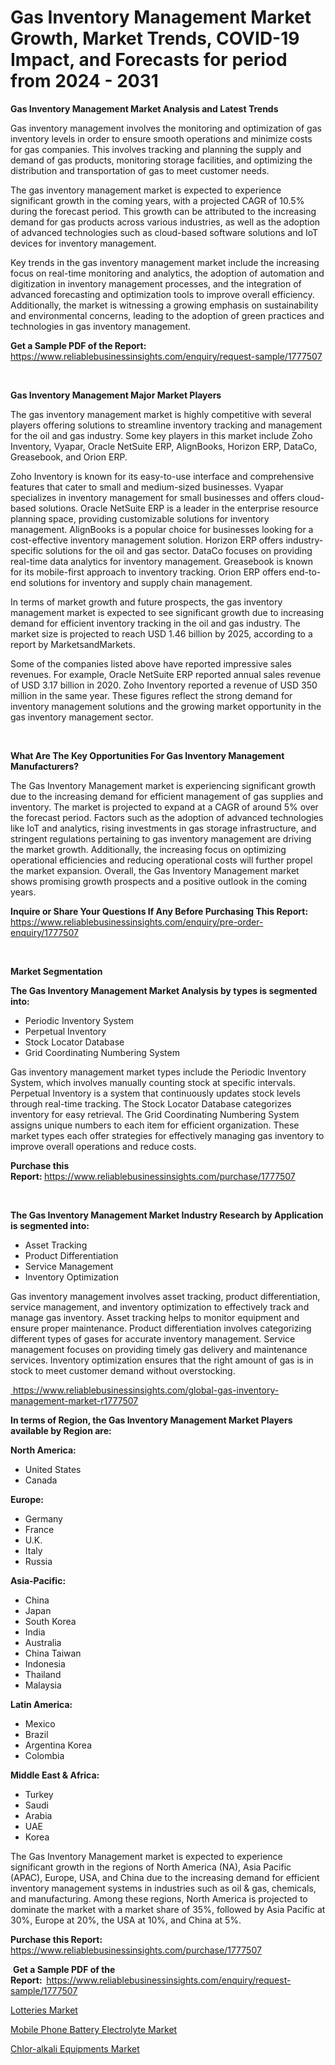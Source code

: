 <p><h1>Gas Inventory Management Market Growth, Market Trends, COVID-19 Impact, and Forecasts for period from 2024 - 2031</h1></p><p><strong>Gas Inventory Management Market Analysis and Latest Trends</strong></p>
<p><p>Gas inventory management involves the monitoring and optimization of gas inventory levels in order to ensure smooth operations and minimize costs for gas companies. This involves tracking and planning the supply and demand of gas products, monitoring storage facilities, and optimizing the distribution and transportation of gas to meet customer needs.</p><p>The gas inventory management market is expected to experience significant growth in the coming years, with a projected CAGR of 10.5% during the forecast period. This growth can be attributed to the increasing demand for gas products across various industries, as well as the adoption of advanced technologies such as cloud-based software solutions and IoT devices for inventory management.</p><p>Key trends in the gas inventory management market include the increasing focus on real-time monitoring and analytics, the adoption of automation and digitization in inventory management processes, and the integration of advanced forecasting and optimization tools to improve overall efficiency. Additionally, the market is witnessing a growing emphasis on sustainability and environmental concerns, leading to the adoption of green practices and technologies in gas inventory management.</p></p>
<p><strong>Get a Sample PDF of the Report:&nbsp;</strong> <a href="https://www.reliablebusinessinsights.com/enquiry/request-sample/1777507">https://www.reliablebusinessinsights.com/enquiry/request-sample/1777507</a></p>
<p>&nbsp;</p>
<p><strong>Gas Inventory Management Major Market Players</strong></p>
<p><p>The gas inventory management market is highly competitive with several players offering solutions to streamline inventory tracking and management for the oil and gas industry. Some key players in this market include Zoho Inventory, Vyapar, Oracle NetSuite ERP, AlignBooks, Horizon ERP, DataCo, Greasebook, and Orion ERP.</p><p>Zoho Inventory is known for its easy-to-use interface and comprehensive features that cater to small and medium-sized businesses. Vyapar specializes in inventory management for small businesses and offers cloud-based solutions. Oracle NetSuite ERP is a leader in the enterprise resource planning space, providing customizable solutions for inventory management. AlignBooks is a popular choice for businesses looking for a cost-effective inventory management solution. Horizon ERP offers industry-specific solutions for the oil and gas sector. DataCo focuses on providing real-time data analytics for inventory management. Greasebook is known for its mobile-first approach to inventory tracking. Orion ERP offers end-to-end solutions for inventory and supply chain management.</p><p>In terms of market growth and future prospects, the gas inventory management market is expected to see significant growth due to increasing demand for efficient inventory tracking in the oil and gas industry. The market size is projected to reach USD 1.46 billion by 2025, according to a report by MarketsandMarkets.</p><p>Some of the companies listed above have reported impressive sales revenues. For example, Oracle NetSuite ERP reported annual sales revenue of USD 3.17 billion in 2020. Zoho Inventory reported a revenue of USD 350 million in the same year. These figures reflect the strong demand for inventory management solutions and the growing market opportunity in the gas inventory management sector.</p></p>
<p>&nbsp;</p>
<p><strong>What Are The Key Opportunities For Gas Inventory Management Manufacturers?</strong></p>
<p><p>The Gas Inventory Management market is experiencing significant growth due to the increasing demand for efficient management of gas supplies and inventory. The market is projected to expand at a CAGR of around 5% over the forecast period. Factors such as the adoption of advanced technologies like IoT and analytics, rising investments in gas storage infrastructure, and stringent regulations pertaining to gas inventory management are driving the market growth. Additionally, the increasing focus on optimizing operational efficiencies and reducing operational costs will further propel the market expansion. Overall, the Gas Inventory Management market shows promising growth prospects and a positive outlook in the coming years.</p></p>
<p><strong>Inquire or Share Your Questions If Any Before Purchasing This Report:</strong> <a href="https://www.reliablebusinessinsights.com/enquiry/pre-order-enquiry/1777507">https://www.reliablebusinessinsights.com/enquiry/pre-order-enquiry/1777507</a></p>
<p>&nbsp;</p>
<p><strong>Market Segmentation</strong></p>
<p><strong>The Gas Inventory Management Market Analysis by types is segmented into:</strong></p>
<p><ul><li>Periodic Inventory System</li><li>Perpetual Inventory</li><li>Stock Locator Database</li><li>Grid Coordinating Numbering System</li></ul></p>
<p><p>Gas inventory management market types include the Periodic Inventory System, which involves manually counting stock at specific intervals. Perpetual Inventory is a system that continuously updates stock levels through real-time tracking. The Stock Locator Database categorizes inventory for easy retrieval. The Grid Coordinating Numbering System assigns unique numbers to each item for efficient organization. These market types each offer strategies for effectively managing gas inventory to improve overall operations and reduce costs.</p></p>
<p><strong>Purchase this Report:&nbsp;</strong><a href="https://www.reliablebusinessinsights.com/purchase/1777507">https://www.reliablebusinessinsights.com/purchase/1777507</a></p>
<p>&nbsp;</p>
<p><strong>The Gas Inventory Management Market Industry Research by Application is segmented into:</strong></p>
<p><ul><li>Asset Tracking</li><li>Product Differentiation</li><li>Service Management</li><li>Inventory Optimization</li></ul></p>
<p><p>Gas inventory management involves asset tracking, product differentiation, service management, and inventory optimization to effectively track and manage gas inventory. Asset tracking helps to monitor equipment and ensure proper maintenance. Product differentiation involves categorizing different types of gases for accurate inventory management. Service management focuses on providing timely gas delivery and maintenance services. Inventory optimization ensures that the right amount of gas is in stock to meet customer demand without overstocking.</p></p>
<p><a href="https://www.reliablebusinessinsights.com/global-gas-inventory-management-market-r1777507">&nbsp;https://www.reliablebusinessinsights.com/global-gas-inventory-management-market-r1777507</a></p>
<p><strong>In terms of Region, the Gas Inventory Management Market Players available by Region are:</strong></p>
<p>
    <p> <strong> North America: </strong>
        <ul>
            <li>United States</li>
            <li>Canada</li>
        </ul>
        </p> 
    <p> <strong> Europe: </strong>
        <ul>
            <li>Germany</li>
            <li>France</li>
            <li>U.K.</li>
            <li>Italy</li>
            <li>Russia</li>
        </ul>
        </p> 
    <p> <strong> Asia-Pacific: </strong>
        <ul>
            <li>China</li>
            <li>Japan</li>
            <li>South Korea</li>
            <li>India</li>
            <li>Australia</li>
            <li>China Taiwan</li>
            <li>Indonesia</li>
            <li>Thailand</li>
            <li>Malaysia</li>
        </ul>
        </p> 
    <p> <strong> Latin America: </strong>
        <ul>
            <li>Mexico</li>
            <li>Brazil</li>
            <li>Argentina Korea</li>
            <li>Colombia</li>
        </ul>
        </p> 
    <p> <strong> Middle East & Africa: </strong>
        <ul>
            <li>Turkey</li>
            <li>Saudi</li>
            <li>Arabia</li>
            <li>UAE</li>
            <li>Korea</li>
        </ul>
    </p>
    </p>
<p><p>The Gas Inventory Management market is expected to experience significant growth in the regions of North America (NA), Asia Pacific (APAC), Europe, USA, and China due to the increasing demand for efficient inventory management systems in industries such as oil & gas, chemicals, and manufacturing. Among these regions, North America is projected to dominate the market with a market share of 35%, followed by Asia Pacific at 30%, Europe at 20%, the USA at 10%, and China at 5%.</p></p>
<p><strong>Purchase this Report: </strong><a href="https://www.reliablebusinessinsights.com/purchase/1777507">https://www.reliablebusinessinsights.com/purchase/1777507</a></p>
<p>&nbsp;<strong>Get a Sample PDF of the Report:&nbsp;&nbsp;</strong><a href="https://www.reliablebusinessinsights.com/enquiry/request-sample/1777507">https://www.reliablebusinessinsights.com/enquiry/request-sample/1777507</a></p>
<p><strong></strong></p>
<p><p><a href="https://medium.com/@jayrussel94/lotteries-market-global-market-insights-and-sales-trends-2024-to-2031-3dfbad21e1b6">Lotteries Market</a></p><p><a href="https://medium.com/@loganunn65756/global-mobile-phone-battery-electrolyte-market-focus-on-application-end-use-industry-type-2e773a3a2a24">Mobile Phone Battery Electrolyte Market</a></p><p><a href="https://medium.com/@chloeconn57/emerging-trends-in-chlor-alkali-equipments-market-global-outlook-and-future-prospects-from-2024-a29d5bdf9924">Chlor-alkali Equipments Market</a></p></p>